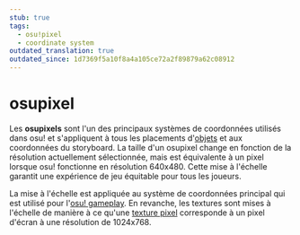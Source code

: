 ```yaml
---
stub: true
tags:
  - osu!pixel
  - coordinate system
outdated_translation: true
outdated_since: 1d7369f5a10f8a4a105ce72a2f89879a62c08912
---
```


# osupixel

Les **osupixels** sont l'un des principaux systèmes de coordonnées utilisés dans osu! et s'appliquent à tous les placements d'[objets](/wiki/Gameplay/Hit_object) et aux coordonnées du storyboard. La taille d'un osupixel change en fonction de la résolution actuellement sélectionnée, mais est équivalente à un pixel lorsque osu! fonctionne en résolution 640x480. Cette mise à l'échelle garantit une expérience de jeu équitable pour tous les joueurs.

La mise à l'échelle est appliquée au système de coordonnées principal qui est utilisé pour l'[osu! gameplay](/wiki/Gameplay). En revanche, les textures sont mises à l'échelle de manière à ce qu'une [texture pixel](https://fr.wikipedia.org/wiki/Texel_(infographie)) corresponde à un pixel d'écran à une résolution de 1024x768.

<!-- TODO: needs links -->
